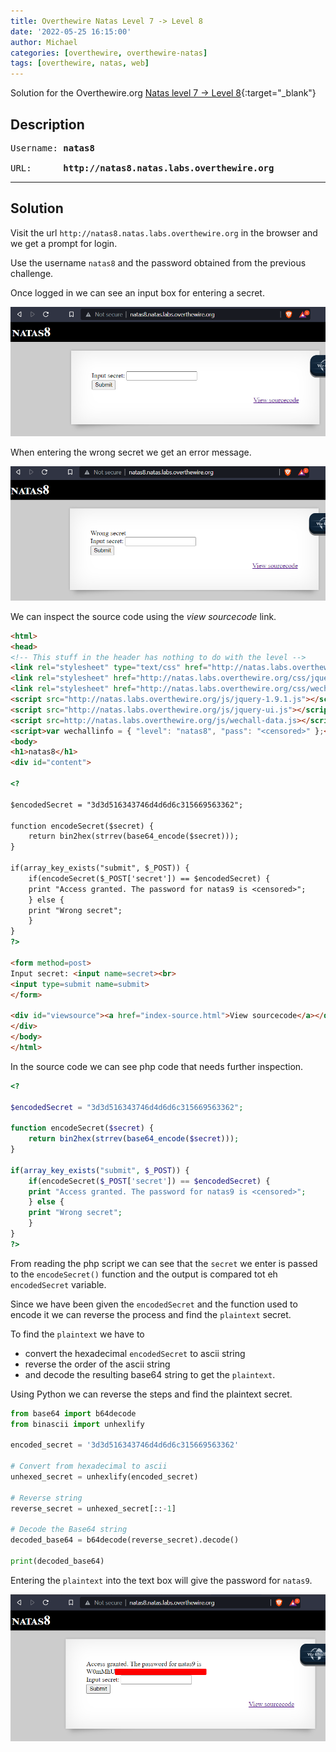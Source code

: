 ```yaml
---
title: Overthewire Natas Level 7 -> Level 8
date: '2022-05-25 16:15:00'
author: Michael
categories: [overthewire, overthewire-natas]
tags: [overthewire, natas, web]
---
```


Solution for the Overthewire.org [Natas level 7 -> Level 8](https://overthewire.org/wargames/natas/natas8.html){:target="\_blank"}

## Description

<pre>
Username: <b>natas8</b>  

URL:      <b>http://natas8.natas.labs.overthewire.org</b>
</pre>
---

## Solution

Visit the url `http://natas8.natas.labs.overthewire.org` in the browser and we get a prompt for login.

Use the username `natas8` and the password obtained from the previous challenge.

Once logged in we can see an input box for entering a secret.

![](/assets/img/overthewire/natas/natas08_index.png)

When entering the wrong secret we get an error message.

![](/assets/img/overthewire/natas/natsa08_wrong.png)


We can inspect the source code using the *view sourcecode* link.

```html
<html>
<head>
<!-- This stuff in the header has nothing to do with the level -->
<link rel="stylesheet" type="text/css" href="http://natas.labs.overthewire.org/css/level.css">
<link rel="stylesheet" href="http://natas.labs.overthewire.org/css/jquery-ui.css" />
<link rel="stylesheet" href="http://natas.labs.overthewire.org/css/wechall.css" />
<script src="http://natas.labs.overthewire.org/js/jquery-1.9.1.js"></script>
<script src="http://natas.labs.overthewire.org/js/jquery-ui.js"></script>
<script src=http://natas.labs.overthewire.org/js/wechall-data.js></script><script src="http://natas.labs.overthewire.org/js/wechall.js"></script>
<script>var wechallinfo = { "level": "natas8", "pass": "<censored>" };</script></head>
<body>
<h1>natas8</h1>
<div id="content">

<?

$encodedSecret = "3d3d516343746d4d6d6c315669563362";

function encodeSecret($secret) {
    return bin2hex(strrev(base64_encode($secret)));
}

if(array_key_exists("submit", $_POST)) {
    if(encodeSecret($_POST['secret']) == $encodedSecret) {
    print "Access granted. The password for natas9 is <censored>";
    } else {
    print "Wrong secret";
    }
}
?>

<form method=post>
Input secret: <input name=secret><br>
<input type=submit name=submit>
</form>

<div id="viewsource"><a href="index-source.html">View sourcecode</a></div>
</div>
</body>
</html>
```

In the source code we can see php code that needs further inspection.

```php
<?

$encodedSecret = "3d3d516343746d4d6d6c315669563362";

function encodeSecret($secret) {
    return bin2hex(strrev(base64_encode($secret)));
}

if(array_key_exists("submit", $_POST)) {
    if(encodeSecret($_POST['secret']) == $encodedSecret) {
    print "Access granted. The password for natas9 is <censored>";
    } else {
    print "Wrong secret";
    }
}
?>
```

From reading the php script we can see that the `secret` we enter is passed to the `encodeSecret()` function and the output is compared tot eh `encodedSecret` variable.

Since we have been given the `encodedSecret` and the function used to encode it we can reverse the process and find the `plaintext` secret.

To find the `plaintext` we have to 
* convert the hexadecimal `encodedSecret` to ascii string
* reverse the order of the ascii string
* and decode the resulting base64 string to get the `plaintext`.

Using Python we can reverse the steps and find the plaintext secret.
```python
from base64 import b64decode
from binascii import unhexlify

encoded_secret = '3d3d516343746d4d6d6c315669563362'

# Convert from hexadecimal to ascii
unhexed_secret = unhexlify(encoded_secret)

# Reverse string
reverse_secret = unhexed_secret[::-1]

# Decode the Base64 string
decoded_base64 = b64decode(reverse_secret).decode()

print(decoded_base64)
```

Entering the `plaintext` into the text box will give the password for `natas9`.

![](/assets/img/overthewire/natas/natas08_password.png)


